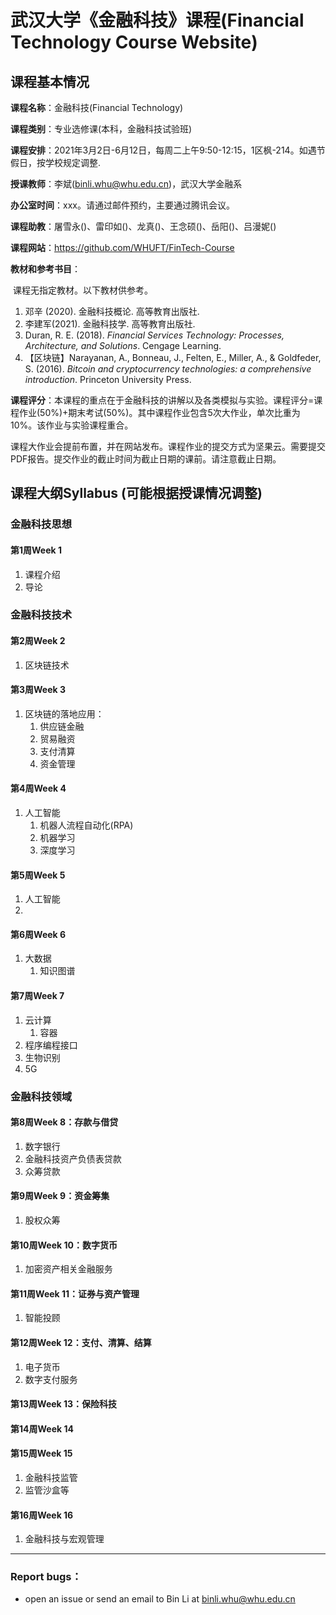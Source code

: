 # 武汉大学《金融科技》课程(Financial Technology Course Website)

## 课程基本情况

**课程名称**：金融科技(Financial Technology)

**课程类别**：专业选修课(本科，金融科技试验班)

**课程安排**：2021年3月2日-6月12日，每周二上午9:50-12:15，1区枫-214。如遇节假日，按学校规定调整.

**授课教师**：李斌(binli.whu@whu.edu.cn)，武汉大学金融系

**办公室时间**：xxx。请通过邮件预约，主要通过腾讯会议。

**课程助教**：屠雪永()、雷印如()、龙真()、王念硕()、岳阳()、吕漫妮()

**课程网站**：https://github.com/WHUFT/FinTech-Course

**教材和参考书目**：

​		课程无指定教材。以下教材供参考。

1. 邓辛 (2020). 金融科技概论. 高等教育出版社.
2. 李建军(2021). 金融科技学. 高等教育出版社.
3. Duran, R. E. (2018). *Financial Services Technology: Processes, Architecture, and Solutions*. Cengage Learning.
4. 【区块链】Narayanan, A., Bonneau, J., Felten, E., Miller, A., & Goldfeder, S. (2016). *Bitcoin and cryptocurrency technologies: a comprehensive introduction*. Princeton University Press. 


**课程评分**：本课程的重点在于金融科技的讲解以及各类模拟与实验。课程评分=课程作业(50%)+期末考试(50%)。其中课程作业包含5次大作业，单次比重为10%。该作业与实验课程重合。

​		课程大作业会提前布置，并在网站发布。课程作业的提交方式为坚果云。需要提交PDF报告。提交作业的截止时间为截止日期的课前。请注意截止日期。

## 课程大纲Syllabus (可能根据授课情况调整)

### 金融科技思想

#### 第1周Week 1
1. 课程介绍
2. 导论

### 金融科技技术

#### 第2周Week 2

1. 区块链技术

#### 第3周Week 3

1. 区块链的落地应用：
   1. 供应链金融
   2. 贸易融资
   3. 支付清算
   4. 资金管理

#### 第4周Week 4

1. 人工智能
   1. 机器人流程自动化(RPA)
   2. 机器学习
   3. 深度学习

#### 第5周Week 5

1. 人工智能
2. 

#### 第6周Week 6

1. 大数据
   1. 知识图谱

#### 第7周Week 7

1. 云计算
   1. 容器
2. 程序编程接口
3. 生物识别
4. 5G

### 金融科技领域

#### 第8周Week 8：存款与借贷

1. 数字银行
2. 金融科技资产负债表贷款
3. 众筹贷款

#### 第9周Week 9：资金筹集

1. 股权众筹

#### 第10周Week 10：数字货币

1. 加密资产相关金融服务

#### 第11周Week 11：证券与资产管理

1. 智能投顾

#### 第12周Week 12：支付、清算、结算

1. 电子货币
2. 数字支付服务

#### 第13周Week 13：保险科技


#### 第14周Week 14

#### 第15周Week 15

1. 金融科技监管
2. 监管沙盒等

#### 第16周Week 16

1. 金融科技与宏观管理


---

### Report bugs：

* open an issue or send an email to Bin Li at binli.whu@whu.edu.cn
